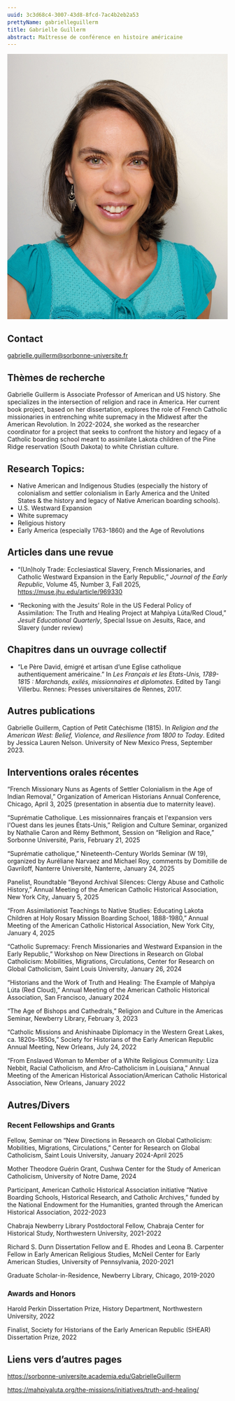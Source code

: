 ```yaml
---
uuid: 3c3d68c4-3007-43d8-8fcd-7ac4b2eb2a53
prettyName: gabrielleguillerm
title: Gabrielle Guillerm
abstract: Maîtresse de conférence en histoire américaine
---
```




![small](Guillerm_Gabrielle.jpg)

## Contact

gabrielle.guillerm@sorbonne-universite.fr

## Thèmes de recherche

Gabrielle Guillerm is Associate Professor of American and US history. She specializes in the intersection of religion and race in America. Her current book project, based on her dissertation, explores the role of French Catholic missionaries in entrenching white supremacy in the Midwest after the American Revolution. In 2022-2024, she worked as the researcher coordinator for a project that seeks to confront the history and legacy of a Catholic boarding school meant to assimilate Lakota children of the Pine Ridge reservation (South Dakota) to white Christian culture. 

## Research Topics:

- Native American and Indigenous Studies (especially the history of colonialism and settler colonialism in Early America and the United States & the history and legacy of Native American boarding schools). 
- U.S. Westward Expansion
- White supremacy
- Religious history
- Early America (especially 1763-1860) and the Age of Revolutions

## Articles dans une revue

-  “(Un)holy Trade: Ecclesiastical Slavery, French Missionaries, and Catholic Westward Expansion in the Early Republic,” *Journal of the Early Republic*,  Volume 45, Number 3, Fall 2025, https://muse.jhu.edu/article/969330
  
-  “Reckoning with the Jesuits’ Role in the US Federal Policy of Assimilation: The Truth and Healing Project at Mahpíya Lúta/Red Cloud,” *Jesuit Educational Quarterly*, Special Issue on Jesuits, Race, and Slavery (under review)

## Chapitres dans un ouvrage collectif

- “Le Père David, émigré et artisan d’une Eglise catholique authentiquement américaine.” In *Les Français et les Etats-Unis, 1789-1815 : Marchands, exilés, missionnaires et diplomates*. Edited by Tangi Villerbu. Rennes: Presses universitaires de Rennes, 2017.

## Autres publications

Gabrielle Guillerm, Caption of Petit Catéchisme (1815). In *Religion and the American West: Belief, Violence, and Resilience from 1800 to Today*. Edited by Jessica Lauren Nelson. University of New Mexico Press, September 2023. 

## Interventions orales récentes

“French Missionary Nuns as Agents of Settler Colonialism in the Age of Indian Removal,” Organization of American Historians Annual Conference, Chicago, April 3, 2025 (presentation in absentia due to maternity leave). 

“Suprématie Catholique. Les missionnaires français et l'expansion vers l'Ouest dans les jeunes États-Unis,” Religion and Culture Seminar, organized by Nathalie Caron and Rémy Bethmont, Session on “Religion and Race,” Sorbonne Université, Paris, February 21, 2025

 “Suprématie catholique,” Nineteenth-Century Worlds Seminar (W 19), organized by Auréliane Narvaez and Michael Roy, comments by Domitille de Gavriloff, Nanterre Université, Nanterre, January 24, 2025

Panelist, Roundtable “Beyond Archival Silences: Clergy Abuse and Catholic History,” Annual Meeting of the American Catholic Historical Association, New York City, January 5, 2025

“From Assimilationist Teachings to Native Studies: Educating Lakota Children at Holy Rosary Mission Boarding School, 1888-1980,” Annual Meeting of the American Catholic Historical Association, New York City, January 4, 2025

“Catholic Supremacy: French Missionaries and Westward Expansion in the Early Republic,” Workshop on New Directions in Research on Global Catholicism: Mobilities, Migrations, Circulations, Center for Research on Global Catholicism, Saint Louis University, January 26, 2024

“Historians and the Work of Truth and Healing: The Example of Mahpíya Lúta (Red Cloud),” Annual Meeting of the American Catholic Historical Association, San Francisco, January 2024

“The Age of Bishops and Cathedrals,” Religion and Culture in the Americas Seminar, Newberry Library, February 3, 2023

“Catholic Missions and Anishinaabe Diplomacy in the Western Great Lakes, ca. 1820s-1850s,” Society for Historians of the Early American Republic Annual Meeting, New Orleans, July 24, 2022

“From Enslaved Woman to Member of a White Religious Community: Liza Nebbit, Racial Catholicism, and Afro-Catholicism in Louisiana,” Annual Meeting of the American Historical Association/American Catholic Historical Association, New Orleans, January 2022

## Autres/Divers

### Recent Fellowships and Grants

Fellow, Seminar on “New Directions in Research on Global Catholicism: Mobilities, Migrations, Circulations,” Center for Research on Global Catholicism, Saint Louis University, January 2024-April 2025

Mother Theodore Guérin Grant, Cushwa Center for the Study of American Catholicism, University of Notre Dame, 2024

Participant, American Catholic Historical Association initiative “Native Boarding Schools, Historical Research, and Catholic Archives,” funded by the National Endowment for the Humanities, granted through the American Historical Association, 2022-2023

Chabraja Newberry Library Postdoctoral Fellow, Chabraja Center for Historical Study, Northwestern University, 2021-2022

Richard S. Dunn Dissertation Fellow and E. Rhodes and Leona B. Carpenter Fellow in Early American Religious Studies, McNeil Center for Early American Studies, University of Pennsylvania, 2020-2021

Graduate Scholar-in-Residence, Newberry Library, Chicago, 2019-2020

### Awards and Honors

Harold Perkin Dissertation Prize, History Department, Northwestern University, 2022

Finalist, Society for Historians of the Early American Republic (SHEAR) Dissertation Prize, 2022


## Liens vers d’autres pages

https://sorbonne-universite.academia.edu/GabrielleGuillerm 

https://mahpiyaluta.org/the-missions/initiatives/truth-and-healing/ 
